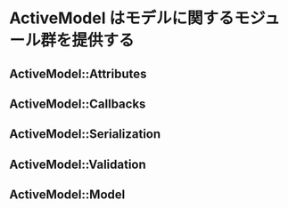 # ActiveModel はモデルに関するモジュール群を提供する
## ActiveModel::Attributes
## ActiveModel::Callbacks
## ActiveModel::Serialization
## ActiveModel::Validation
## ActiveModel::Model